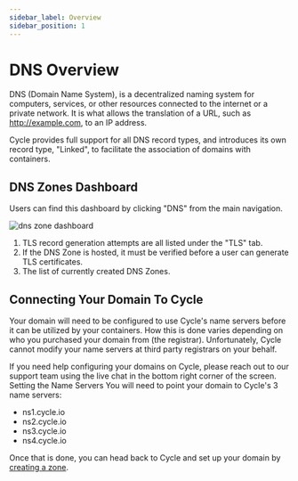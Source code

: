 ```yaml
---
sidebar_label: Overview
sidebar_position: 1
---
```


# DNS Overview

DNS (Domain Name System), is a decentralized naming system for computers, services, or other resources connected to the internet or a private network. It is what allows the translation of a URL, such as http://example.com, to an IP address.

Cycle provides full support for all DNS record types, and introduces its own record type, "Linked", to facilitate the association of domains with containers.

## DNS Zones Dashboard

Users can find this dashboard by clicking "DNS" from the main navigation.

![dns zone dashboard](https://static.cycle.io/docs/dns/dns-dash-markup.png)

1. TLS record generation attempts are all listed under the "TLS" tab.
2. If the DNS Zone is hosted, it must be verified before a user can generate TLS certificates.
3. The list of currently created DNS Zones.

## Connecting Your Domain To Cycle

Your domain will need to be configured to use Cycle's name servers before it can be utilized by your containers. How this is done varies depending on who you purchased your domain from (the registrar). Unfortunately, Cycle cannot modify your name servers at third party registrars on your behalf.

If you need help configuring your domains on Cycle, please reach out to our support team using the live chat in the bottom right corner of the screen.
Setting the Name Servers
You will need to point your domain to Cycle's 3 name servers:

- ns1.cycle.io
- ns2.cycle.io
- ns3.cycle.io
- ns4.cycle.io

Once that is done, you can head back to Cycle and set up your domain by [creating a zone](https://docs.cycle.io/docs/dns/zones/managing-dns-zones).
